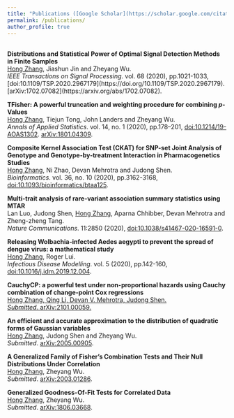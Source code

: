 ```yaml
---
title: "Publications ([Google Scholar](https://scholar.google.com/citations?user=RYhH2RMAAAAJ&hl=en))"
permalink: /publications/
author_profile: true
---
```

<br>
<b>Distributions and Statistical Power of Optimal Signal Detection Methods in Finite Samples</b><br> 
<ins>Hong Zhang</ins>, Jiashun Jin and Zheyang Wu.
<br /><i>IEEE Transactions on Signal Processing</i>. vol. 68 (2020), pp.1021-1033, [doi:10.1109/TSP.2020.2967179](https://doi.org/10.1109/TSP.2020.2967179). [arXiv:1702.07082](https://arxiv.org/abs/1702.07082).

<b>TFisher: A powerful truncation and weighting procedure for combining <i>p</i>-Values</b><br> 
<ins>Hong Zhang</ins>, Tiejun Tong, John Landers and Zheyang Wu.
<br /><i>Annals of Applied Statistics</i>. vol. 14, no. 1 (2020), pp.178–201, [doi:10.1214/19-AOAS1302](https://doi.org/10.1214/19-AOAS1302). [arXiv:1801.04309](https://arxiv.org/abs/1801.04309).  

<b>Composite Kernel Association Test (CKAT) for SNP-set Joint Analysis of Genotype and Genotype-by-treatment Interaction in Pharmacogenetics Studies</b><br> 
<ins>Hong Zhang</ins>, Ni Zhao, Devan Mehrotra and Judong Shen.
<br /><i>Bioinformatics</i>. vol. 36, no. 10 (2020), pp.3162-3168, [doi:10.1093/bioinformatics/btaa125](https://doi.org/10.1093/bioinformatics/btaa125).

<b>Multi-trait analysis of rare-variant association summary statistics using MTAR</b><br> 
Lan Luo, Judong Shen, <ins>Hong Zhang</ins>, Aparna Chhibber, Devan Mehrotra and Zheng-zheng Tang.
<br /><i>Nature Communications</i>. 11:2850 (2020), [doi:10.1038/s41467-020-16591-0](https://doi.org/10.1038/s41467-020-16591-0). 

<b>Releasing Wolbachia-infected Aedes aegypti to prevent the spread of dengue virus: a mathematical study</b><br> 
<ins>Hong Zhang</ins>, Roger Lui.
<br /><i>Infectious Disease Modelling</i>. vol. 5 (2020), pp.142-160, [doi:10.1016/j.idm.2019.12.004](https://doi.org/10.1016/j.idm.2019.12.004).

<b>CauchyCP: a powerful test under non-proportional hazards using Cauchy combination of change-point Cox regressions</b><br> 
<ins>Hong Zhang<ins>, Qing Li, Devan V. Mehrotra, Judong Shen.
<br /><i>Submitted</i>. [arXiv:2101.00059](https://arxiv.org/abs/2101.00059).

<b>An efficient and accurate approximation to the distribution of quadratic forms of Gaussian variables</b><br> 
<ins>Hong Zhang</ins>, Judong Shen and Zheyang Wu.
<br /><i>Submitted</i>. [arXiv:2005.00905](https://arxiv.org/abs/2005.00905).

<b>A Generalized Family of Fisher’s Combination Tests and Their Null Distributions Under Correlation</b><br> 
<ins>Hong Zhang</ins>, Zheyang Wu.
<br /><i>Submitted</i>. [arXiv:2003.01286](https://arxiv.org/abs/2003.01286).

<b>Generalized Goodness-Of-Fit Tests for Correlated Data</b><br> 
<ins>Hong Zhang</ins>, Zheyang Wu.
<br /><i>Submitted</i>. [arXiv:1806.03668](https://arxiv.org/abs/1806.03668).
